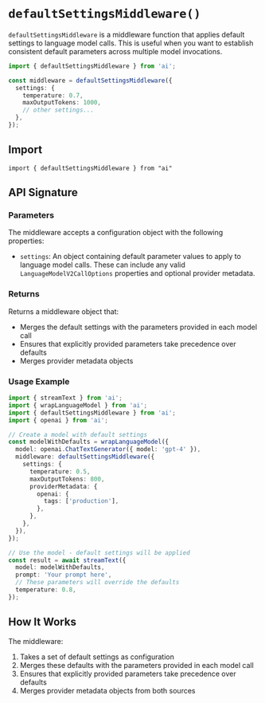 # `defaultSettingsMiddleware()`

`defaultSettingsMiddleware` is a middleware function that applies default settings to language model calls. This is useful when you want to establish consistent default parameters across multiple model invocations.

```ts
import { defaultSettingsMiddleware } from 'ai';

const middleware = defaultSettingsMiddleware({
  settings: {
    temperature: 0.7,
    maxOutputTokens: 1000,
    // other settings...
  },
});
```

## Import

```
import { defaultSettingsMiddleware } from "ai"
```

## API Signature

### Parameters

The middleware accepts a configuration object with the following properties:

- `settings`: An object containing default parameter values to apply to language model calls. These can include any valid `LanguageModelV2CallOptions` properties and optional provider metadata.

### Returns

Returns a middleware object that:

- Merges the default settings with the parameters provided in each model call
- Ensures that explicitly provided parameters take precedence over defaults
- Merges provider metadata objects

### Usage Example

```ts
import { streamText } from 'ai';
import { wrapLanguageModel } from 'ai';
import { defaultSettingsMiddleware } from 'ai';
import { openai } from 'ai';

// Create a model with default settings
const modelWithDefaults = wrapLanguageModel({
  model: openai.ChatTextGenerator({ model: 'gpt-4' }),
  middleware: defaultSettingsMiddleware({
    settings: {
      temperature: 0.5,
      maxOutputTokens: 800,
      providerMetadata: {
        openai: {
          tags: ['production'],
        },
      },
    },
  }),
});

// Use the model - default settings will be applied
const result = await streamText({
  model: modelWithDefaults,
  prompt: 'Your prompt here',
  // These parameters will override the defaults
  temperature: 0.8,
});
```

## How It Works

The middleware:

1. Takes a set of default settings as configuration
2. Merges these defaults with the parameters provided in each model call
3. Ensures that explicitly provided parameters take precedence over defaults
4. Merges provider metadata objects from both sources
